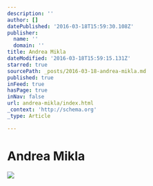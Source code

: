 ```yaml
---
description: ''
author: []
datePublished: '2016-03-18T15:59:30.108Z'
publisher:
  name: ''
  domain: ''
title: Andrea Mikla
dateModified: '2016-03-18T15:59:15.131Z'
starred: true
sourcePath: _posts/2016-03-18-andrea-mikla.md
published: true
inFeed: true
hasPage: true
inNav: false
url: andrea-mikla/index.html
_context: 'http://schema.org'
_type: Article

---
```

# Andrea Mikla
![](https://the-grid-user-content.s3-us-west-2.amazonaws.com/925fe228-594b-4b13-9138-fbc4b8944b0f.png)
